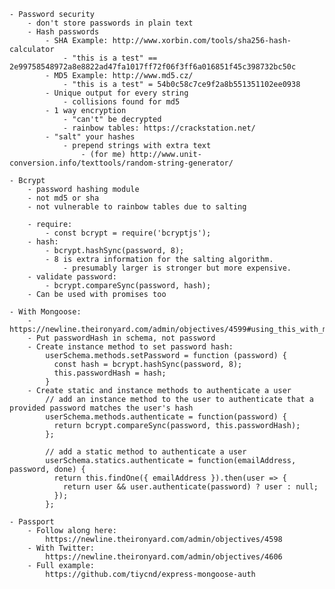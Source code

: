 
	- Password security
		- don't store passwords in plain text
		- Hash passwords
			- SHA Example: http://www.xorbin.com/tools/sha256-hash-calculator
				- "this is a test" == 2e99758548972a8e8822ad47fa1017ff72f06f3ff6a016851f45c398732bc50c
			- MD5 Example: http://www.md5.cz/
				- "this is a test" = 54b0c58c7ce9f2a8b551351102ee0938
			- Unique output for every string
				- collisions found for md5
			- 1 way encryption
				- "can't" be decrypted
				- rainbow tables: https://crackstation.net/
			- "salt" your hashes
				- prepend strings with extra text
					- (for me) http://www.unit-conversion.info/texttools/random-string-generator/

	- Bcrypt
		- password hashing module
		- not md5 or sha
		- not vulnerable to rainbow tables due to salting

		- require:
			- const bcrypt = require('bcryptjs');
		- hash:
			- bcrypt.hashSync(password, 8);
			- 8 is extra information for the salting algorithm.
				- presumably larger is stronger but more expensive.
		- validate password:
			- bcrypt.compareSync(password, hash);
		- Can be used with promises too

	- With Mongoose:
		- https://newline.theironyard.com/admin/objectives/4599#using_this_with_mongoose
		- Put passwordHash in schema, not password
		- Create instance method to set password hash:
			userSchema.methods.setPassword = function (password) {
			  const hash = bcrypt.hashSync(password, 8);
			  this.passwordHash = hash;
			}
		- Create static and instance methods to authenticate a user
			// add an instance method to the user to authenticate that a provided password matches the user's hash
			userSchema.methods.authenticate = function(password) {
			  return bcrypt.compareSync(password, this.passwordHash);
			};

			// add a static method to authenticate a user
			userSchema.statics.authenticate = function(emailAddress, password, done) {
			  return this.findOne({ emailAddress }).then(user => {
				return user && user.authenticate(password) ? user : null;
			  });
			};

	- Passport
		- Follow along here:
			https://newline.theironyard.com/admin/objectives/4598
		- With Twitter:
			https://newline.theironyard.com/admin/objectives/4606
		- Full example:
			https://github.com/tiycnd/express-mongoose-auth
	

